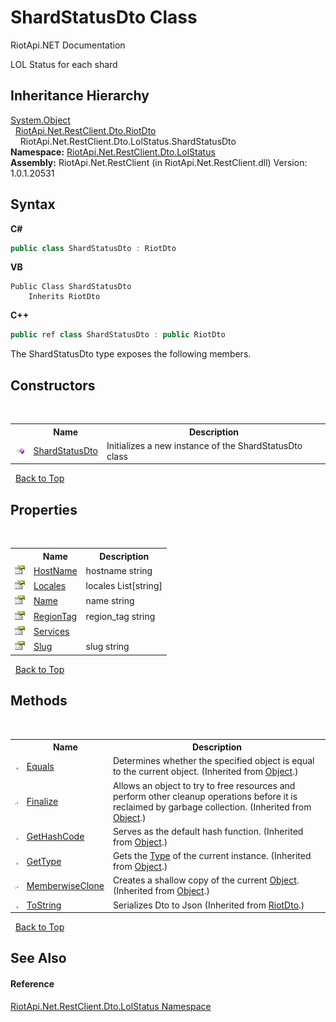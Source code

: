 # ShardStatusDto Class
RiotApi.NET Documentation 

LOL Status for each shard


## Inheritance Hierarchy
<a href="http://msdn2.microsoft.com/en-us/library/e5kfa45b" target="_blank">System.Object</a><br />&nbsp;&nbsp;<a href="22bc6593-2751-9b34-8b72-58f2176b2e98">RiotApi.Net.RestClient.Dto.RiotDto</a><br />&nbsp;&nbsp;&nbsp;&nbsp;RiotApi.Net.RestClient.Dto.LolStatus.ShardStatusDto<br />
**Namespace:**&nbsp;<a href="66f53e8a-3927-5030-7a13-b2f33de3f826">RiotApi.Net.RestClient.Dto.LolStatus</a><br />**Assembly:**&nbsp;RiotApi.Net.RestClient (in RiotApi.Net.RestClient.dll) Version: 1.0.1.20531

## Syntax

**C#**<br />
``` C#
public class ShardStatusDto : RiotDto
```

**VB**<br />
``` VB
Public Class ShardStatusDto
	Inherits RiotDto
```

**C++**<br />
``` C++
public ref class ShardStatusDto : public RiotDto
```

The ShardStatusDto type exposes the following members.


## Constructors
&nbsp;<table><tr><th></th><th>Name</th><th>Description</th></tr><tr><td>![Public method](media/pubmethod.gif "Public method")</td><td><a href="6f60a012-8e6f-9710-ae46-0d4c0657a134">ShardStatusDto</a></td><td>
Initializes a new instance of the ShardStatusDto class</td></tr></table>&nbsp;
<a href="#shardstatusdto-class">Back to Top</a>

## Properties
&nbsp;<table><tr><th></th><th>Name</th><th>Description</th></tr><tr><td>![Public property](media/pubproperty.gif "Public property")</td><td><a href="661eaba7-58c5-1b3e-b31e-73e0a578e4f2">HostName</a></td><td>
hostname string</td></tr><tr><td>![Public property](media/pubproperty.gif "Public property")</td><td><a href="921583d4-7ebe-6940-5532-16f694a43e57">Locales</a></td><td>
locales List[string]</td></tr><tr><td>![Public property](media/pubproperty.gif "Public property")</td><td><a href="9aee0448-930d-b15d-b01c-8f054a3ccab2">Name</a></td><td>
name string</td></tr><tr><td>![Public property](media/pubproperty.gif "Public property")</td><td><a href="48cd38e7-95b6-4068-a2ae-fda6c9ff9cdc">RegionTag</a></td><td>
region_tag string</td></tr><tr><td>![Public property](media/pubproperty.gif "Public property")</td><td><a href="0481fea5-cd1d-3d46-238e-78efa13160b3">Services</a></td><td></td></tr><tr><td>![Public property](media/pubproperty.gif "Public property")</td><td><a href="7ddf3b2a-5357-57fd-2de8-cde12a0904bc">Slug</a></td><td>
slug string</td></tr></table>&nbsp;
<a href="#shardstatusdto-class">Back to Top</a>

## Methods
&nbsp;<table><tr><th></th><th>Name</th><th>Description</th></tr><tr><td>![Public method](media/pubmethod.gif "Public method")</td><td><a href="http://msdn2.microsoft.com/en-us/library/bsc2ak47" target="_blank">Equals</a></td><td>
Determines whether the specified object is equal to the current object.
 (Inherited from <a href="http://msdn2.microsoft.com/en-us/library/e5kfa45b" target="_blank">Object</a>.)</td></tr><tr><td>![Protected method](media/protmethod.gif "Protected method")</td><td><a href="http://msdn2.microsoft.com/en-us/library/4k87zsw7" target="_blank">Finalize</a></td><td>
Allows an object to try to free resources and perform other cleanup operations before it is reclaimed by garbage collection.
 (Inherited from <a href="http://msdn2.microsoft.com/en-us/library/e5kfa45b" target="_blank">Object</a>.)</td></tr><tr><td>![Public method](media/pubmethod.gif "Public method")</td><td><a href="http://msdn2.microsoft.com/en-us/library/zdee4b3y" target="_blank">GetHashCode</a></td><td>
Serves as the default hash function.
 (Inherited from <a href="http://msdn2.microsoft.com/en-us/library/e5kfa45b" target="_blank">Object</a>.)</td></tr><tr><td>![Public method](media/pubmethod.gif "Public method")</td><td><a href="http://msdn2.microsoft.com/en-us/library/dfwy45w9" target="_blank">GetType</a></td><td>
Gets the <a href="http://msdn2.microsoft.com/en-us/library/42892f65" target="_blank">Type</a> of the current instance.
 (Inherited from <a href="http://msdn2.microsoft.com/en-us/library/e5kfa45b" target="_blank">Object</a>.)</td></tr><tr><td>![Protected method](media/protmethod.gif "Protected method")</td><td><a href="http://msdn2.microsoft.com/en-us/library/57ctke0a" target="_blank">MemberwiseClone</a></td><td>
Creates a shallow copy of the current <a href="http://msdn2.microsoft.com/en-us/library/e5kfa45b" target="_blank">Object</a>.
 (Inherited from <a href="http://msdn2.microsoft.com/en-us/library/e5kfa45b" target="_blank">Object</a>.)</td></tr><tr><td>![Public method](media/pubmethod.gif "Public method")</td><td><a href="e5b2e748-9f2c-8c52-118b-c0e16562d719">ToString</a></td><td>
Serializes Dto to Json
 (Inherited from <a href="22bc6593-2751-9b34-8b72-58f2176b2e98">RiotDto</a>.)</td></tr></table>&nbsp;
<a href="#shardstatusdto-class">Back to Top</a>

## See Also


#### Reference
<a href="66f53e8a-3927-5030-7a13-b2f33de3f826">RiotApi.Net.RestClient.Dto.LolStatus Namespace</a><br />